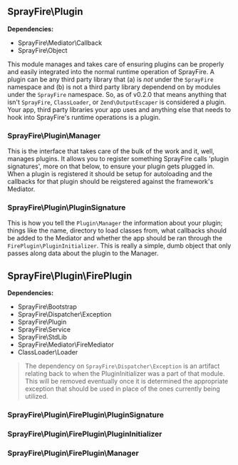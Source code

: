 ## SprayFire\Plugin

**Dependencies:**

- SprayFire\Mediator\Callback
- SprayFire\Object

This module manages and takes care of ensuring plugins can be properly and easily integrated into the normal runtime operation of SprayFire. A plugin can be any third party library that (a) is *not* under the  `SprayFire` namespace and (b) is not a third party library dependend on by modules under the `SprayFire` namespace. So, as of v0.2.0 that means anything that isn't `SprayFire`, `ClassLoader`, or `Zend\OutputEscaper` is considered a plugin. Your app, third party libraries your app uses and anything else that needs to hook into SprayFire's runtime operations is a plugin.

### SprayFire\Plugin\Manager

This is the interface that takes care of the bulk of the work and it, well, manages plugins. It allows you to register something SprayFire calls 'plugin signatures', more on that below, to ensure your plugin gets plugged in. When a plugin is registered it should be setup for autoloading and the callbacks for that plugin should be reigstered against the framework's Mediator.

### SprayFire\Plugin\PluginSignature

This is how you tell the `Plugin\Manager` the information about your plugin; things like the name, directory to load classes from, what callbacks should be added to the Mediator and whether the app should be ran through the `FirePlugin\PluginInitializer`. This is really a simple, dumb object that only passes along data about the plugin to the Manager.

## SprayFire\Plugin\FirePlugin

**Dependencies:**
- SprayFire\Bootstrap
- SprayFire\Dispatcher\Exception
- SprayFire\Plugin
- SprayFire\Service
- SprayFire\StdLib
- SprayFire\Mediator\FireMediator
- ClassLoader\Loader

> The dependency on `SprayFire\Dispatcher\Exception` is an artifact relating back to when the PluginInitializer was a part of that module. This will be removed eventually once it is determined the appropriate exception that should be used in place of the ones currently being utilized.

### SprayFire\Plugin\FirePlugin\PluginSignature

### SprayFire\Plugin\FirePlugin\PluginInitializer

### SprayFire\Plugin\FirePlugin\Manager
